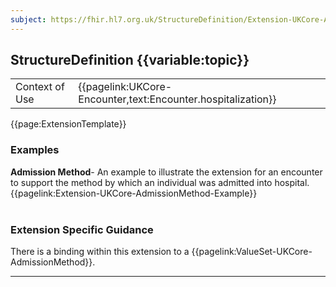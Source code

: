 ```yaml
---
subject: https://fhir.hl7.org.uk/StructureDefinition/Extension-UKCore-AdmissionMethod
---
```

## StructureDefinition {{variable:topic}}

<table id="addToTranspose">
<tr><td>Context of Use</td>
<td>{{pagelink:UKCore-Encounter,text:Encounter.hospitalization}}</td>
</tr>
</table>

{{page:ExtensionTemplate}}

<div id="Examples" class="tabcontent">
  <h3>Examples</h3>
  <b>Admission Method</b>- An example to illustrate the extension for an encounter to support the method by which an individual was admitted into hospital.<br>
  {{pagelink:Extension-UKCore-AdmissionMethod-Example}}
  <br><br>
</div>

<h3 id="guidance-admissionmethod">Extension Specific Guidance</h3>

There is a binding within this extension to a {{pagelink:ValueSet-UKCore-AdmissionMethod}}.

---